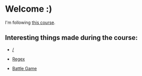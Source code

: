 # Welcome :)

I'm following [this course](https://www.udemy.com/python-complete/).

## Interesting things made during the course:
- [/](https://github.com/kammradt/udemy-complete-python/src)

- [Regex](https://github.com/kammradt/udemy-complete-python/src/regex)

- [Battle Game](https://github.com/kammradt/udemy-complete-python/src/battleGame)
